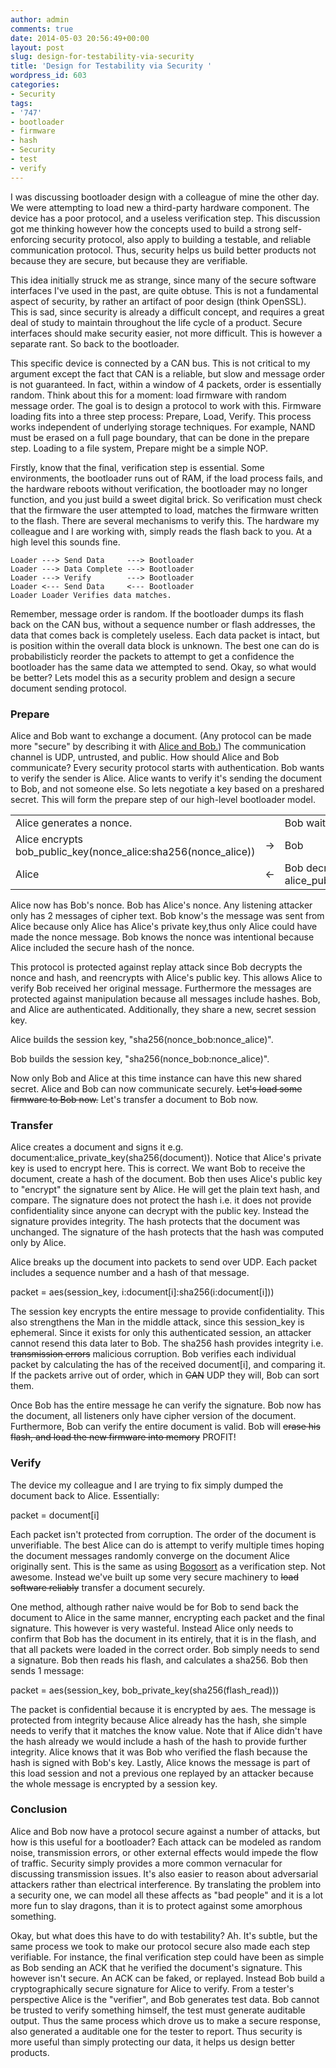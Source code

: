 ```yaml
---
author: admin
comments: true
date: 2014-05-03 20:56:49+00:00
layout: post
slug: design-for-testability-via-security
title: 'Design for Testability via Security '
wordpress_id: 603
categories:
- Security
tags:
- '747'
- bootloader
- firmware
- hash
- Security
- test
- verify
---
```


I was discussing bootloader design with a colleague of mine the other day. We were attempting to load new a third-party hardware component. The device has a poor protocol, and a useless verification step. This discussion got me thinking however how the concepts used to build a strong self-enforcing security protocol, also apply to building a testable, and reliable communication protocol. Thus, security helps us build better products not because they are secure, but because they are verifiable. 
<!-- more -->
This idea initially struck me as strange, since many of the secure software interfaces I've used in the past, are quite obtuse. This is not a fundamental aspect of security, by rather an artifact of poor design (think OpenSSL). This is sad, since security is already a difficult concept, and requires a great deal of study to maintain throughout the life cycle of a product. Secure interfaces should make security easier, not more difficult. This is however a separate rant. So back to the bootloader.

This specific device is connected by a CAN bus. This is not critical to my argument except the fact that CAN is a reliable, but slow and message order is not guaranteed. In fact, within a window of 4 packets, order is essentially random. Think about this for a moment: load firmware with random message order. The goal is to design a protocol to work with this. Firmware loading fits into a three step process: Prepare, Load, Verify. This process works independent of underlying storage techniques. For example, NAND must be erased on a full page boundary, that can be done in the prepare step. Loading to a file system, Prepare might be a simple NOP.

Firstly, know that the final, verification step is essential. Some environments, the bootloader runs out of RAM, if the load process fails, and the hardware reboots without verification, the bootloader may no longer function, and you just build a sweet digital brick. So verification must check that the firmware the user attempted to load, matches the firmware written to the flash. There are several mechanisms to verify this. The hardware my colleague and I are working with, simply reads the flash back to you. At a high level this sounds fine.


    
    Loader ---> Send Data     ---> Bootloader
    Loader ---> Data Complete ---> Bootloader
    Loader ---> Verify        ---> Bootloader
    Loader <--- Send Data     <--- Bootloader
    Loader Loader Verifies data matches.
    



Remember, message order is random. If the bootloader dumps its flash back on the CAN bus, without a sequence number or flash addresses, the data that comes back is completely useless. Each data packet is intact, but is position within the overall data block is unknown. The best one can do is probabilisticly reorder the packets to attempt to get a confidence the bootloader has the same data we attempted to send. Okay, so what would be better? Lets model this as a security problem and design a secure document sending protocol.



### Prepare


Alice and Bob want to exchange a document. (Any protocol can be made more "secure" by describing it with [Alice and Bob.](https://xkcd.com/1323/)) The communication channel is UDP, untrusted, and public. How should Alice and Bob communicate? Every security protocol starts with authentication. Bob wants to verify the sender is Alice. Alice wants to verify it's sending the document to Bob, and not someone else. So lets negotiate a key based on a preshared secret. This will form the prepare step of our high-level bootloader model.
<table >
<tr >

<td >Alice generates a nonce.
</td>

<td >
</td>

<td >Bob waiting for message.
</td>
</tr>
<tr >

<td >Alice encrypts bob_public_key(nonce_alice:sha256(nonce_alice))
</td>

<td >->
</td>

<td >Bob
</td>
</tr>
<tr >

<td >Alice
</td>

<td ><-
</td>

<td >Bob decrypts the message.
Bob generates a new nonce. Bob encrypts 
alice_public_key(nonce_bob:sha256(nonce_bob):nonce_alice:sha256(nonce_alice))

</td>
</tr>
</table>

Alice now has Bob's nonce. Bob has Alice's nonce. Any listening attacker only has 2 messages of cipher text. Bob know's the message was sent from Alice because only Alice has Alice's private key,thus only Alice could have made the nonce message. Bob knows the nonce was intentional because Alice included the secure hash of the nonce. 

This protocol is protected against replay attack since Bob decrypts the nonce and hash, and reencrypts with Alice's public key. This allows Alice to verify Bob received her original message. Furthermore the messages are protected against manipulation because all messages include hashes. Bob, and Alice are authenticated. Additionally, they share a new, secret session key.

Alice builds the session key, "sha256(nonce_bob:nonce_alice)".

Bob builds the session key, "sha256(nonce_bob:nonce_alice)".  

Now only Bob and Alice at this time instance can have this new shared secret. Alice and Bob can now communicate securely. <del>Let's load some firmware to Bob now.</del> Let's transfer a document to Bob now.



### Transfer


Alice creates a document and signs it e.g. document:alice_private_key(sha256(document)).  Notice that Alice's private key is used to encrypt here. This is correct. We want Bob to receive the document, create a hash of the document. Bob then uses Alice's public key to "encrypt" the signature sent by Alice. He will get the plain text hash, and compare. The signature does not protect the hash i.e. it does not provide confidentiality since anyone can decrypt with the public key. Instead the signature provides integrity. The hash protects that the document was unchanged. The signature of the hash protects that the hash was computed only by Alice. 

Alice breaks up the document into packets to send over UDP. Each packet includes a sequence number and a hash of that message.

packet = aes(session_key, i:document[i]:sha256(i:document[i]))

The session key encrypts the entire message to provide confidentiality. This also strengthens the Man in the middle attack, since this session_key is ephemeral. Since it exists for only this authenticated session, an attacker cannot resend this data later to Bob. The sha256 hash provides integrity i.e. <del>transmission errors</del> malicious corruption. Bob verifies each individual packet by calculating the has of the received document[i], and comparing it. If the packets arrive out of order, which in <del>CAN</del> UDP they will, Bob can sort them. 

Once Bob has the entire message he can verify the signature.  Bob now has the document, all listeners only have cipher version of the document. Furthermore, Bob can verify the entire document is valid. Bob will <del>erase his flash, and load the new firmware into memory</del> PROFIT! 



### Verify


The device my colleague and I are trying to fix simply dumped the document back to Alice.  Essentially:

packet = document[i]

Each packet isn't protected from corruption. The order of the document is unverifiable. The best Alice can do is attempt to verify multiple times hoping the document messages randomly converge on the document Alice originally sent. This is the same as using [Bogosort](http://en.wikipedia.org/wiki/Bogosort) as a verification step. Not awesome. Instead we've built up some very secure machinery to <del>load software reliably</del> transfer a document securely. 

One method, although rather naive would be for Bob to send back the document to Alice in the same manner, encrypting each packet and the final signature. This however is very wasteful. Instead Alice only needs to confirm that Bob has the document in its entirely, that it is in the flash, and that all packets were loaded in the correct order. Bob simply needs to send a signature. Bob then reads his flash, and calculates a sha256. Bob then sends 1 message:

packet = aes(session_key, bob_private_key(sha256(flash_read)))

The packet is confidential because it is encrypted by aes. The message is protected from integrity because Alice already has the hash, she simple needs to verify that it matches the know value. Note that if Alice didn't have the hash already we would include a hash of the hash to provide further integrity. Alice knows that it was Bob who verified the flash because the hash is signed with Bob's key. Lastly, Alice knows the message is part of this load session and not a previous one replayed by an attacker because the whole message is encrypted by a session key. 



### Conclusion


Alice and Bob now have a protocol secure against a number of attacks, but how is this useful for a bootloader? Each attack can be modeled as random noise, transmission errors, or other external effects would impede the flow of traffic. Security simply provides a more common vernacular for discussing transmission issues. It's also easier to reason about adversarial attackers rather than electrical interference. By translating the problem into a security one, we can model all these affects as "bad people" and it is a lot more fun to slay dragons, than it is to protect against some amorphous something. 

Okay, but what does this have to do with testability? Ah. It's subtle, but the same process we took to make our protocol secure also made each step verifiable. For instance, the final verification step could have been as simple as Bob sending an ACK that he verified the document's signature. This however isn't secure. An ACK can be faked, or replayed. Instead Bob build a cryptographically secure signature for Alice to verify. From a tester's perspective Alice is the "verifier", and Bob generates test data. Bob cannot be trusted to verify something himself, the test must generate auditable output. Thus the same process which drove us to make a secure response, also generated a auditable one for the tester to report. Thus security is more useful than simply protecting our data, it helps us design better products. 
